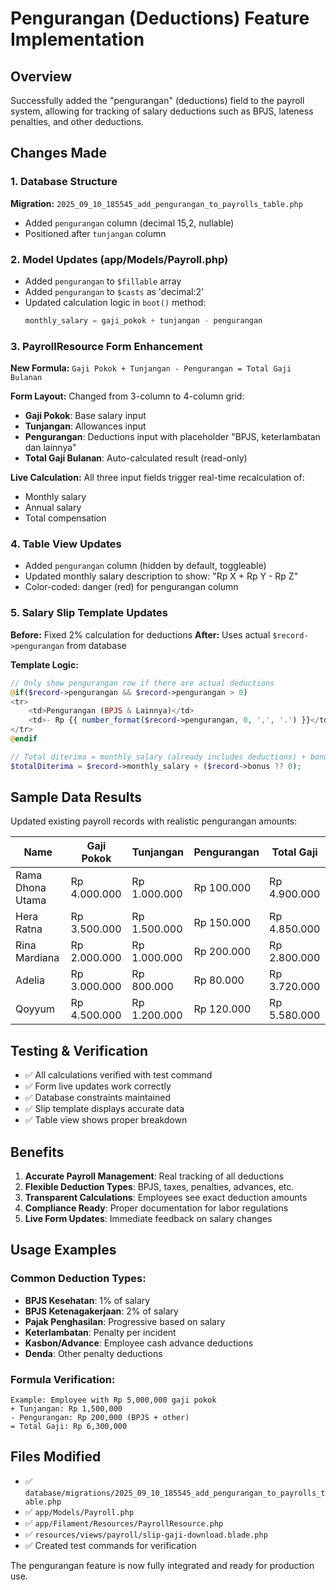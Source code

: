 # Pengurangan (Deductions) Feature Implementation

## Overview

Successfully added the "pengurangan" (deductions) field to the payroll system, allowing for tracking of salary deductions such as BPJS, lateness penalties, and other deductions.

## Changes Made

### 1. Database Structure

**Migration:** `2025_09_10_185545_add_pengurangan_to_payrolls_table.php`

-   Added `pengurangan` column (decimal 15,2, nullable)
-   Positioned after `tunjangan` column

### 2. Model Updates (app/Models/Payroll.php)

-   Added `pengurangan` to `$fillable` array
-   Added `pengurangan` to `$casts` as 'decimal:2'
-   Updated calculation logic in `boot()` method:
    ```php
    monthly_salary = gaji_pokok + tunjangan - pengurangan
    ```

### 3. PayrollResource Form Enhancement

**New Formula:** `Gaji Pokok + Tunjangan - Pengurangan = Total Gaji Bulanan`

**Form Layout:** Changed from 3-column to 4-column grid:

-   **Gaji Pokok**: Base salary input
-   **Tunjangan**: Allowances input
-   **Pengurangan**: Deductions input with placeholder "BPJS, keterlambatan dan lainnya"
-   **Total Gaji Bulanan**: Auto-calculated result (read-only)

**Live Calculation:** All three input fields trigger real-time recalculation of:

-   Monthly salary
-   Annual salary
-   Total compensation

### 4. Table View Updates

-   Added `pengurangan` column (hidden by default, toggleable)
-   Updated monthly salary description to show: "Rp X + Rp Y - Rp Z"
-   Color-coded: danger (red) for pengurangan column

### 5. Salary Slip Template Updates

**Before:** Fixed 2% calculation for deductions
**After:** Uses actual `$record->pengurangan` from database

**Template Logic:**

```php
// Only show pengurangan row if there are actual deductions
@if($record->pengurangan && $record->pengurangan > 0)
<tr>
    <td>Pengurangan (BPJS & Lainnya)</td>
    <td>- Rp {{ number_format($record->pengurangan, 0, ',', '.') }}</td>
</tr>
@endif

// Total diterima = monthly_salary (already includes deductions) + bonus
$totalDiterima = $record->monthly_salary + ($record->bonus ?? 0);
```

## Sample Data Results

Updated existing payroll records with realistic pengurangan amounts:

| Name             | Gaji Pokok   | Tunjangan    | Pengurangan | Total Gaji   |
| ---------------- | ------------ | ------------ | ----------- | ------------ |
| Rama Dhona Utama | Rp 4.000.000 | Rp 1.000.000 | Rp 100.000  | Rp 4.900.000 |
| Hera Ratna       | Rp 3.500.000 | Rp 1.500.000 | Rp 150.000  | Rp 4.850.000 |
| Rina Mardiana    | Rp 2.000.000 | Rp 1.000.000 | Rp 200.000  | Rp 2.800.000 |
| Adelia           | Rp 3.000.000 | Rp 800.000   | Rp 80.000   | Rp 3.720.000 |
| Qoyyum           | Rp 4.500.000 | Rp 1.200.000 | Rp 120.000  | Rp 5.580.000 |

## Testing & Verification

-   ✅ All calculations verified with test command
-   ✅ Form live updates work correctly
-   ✅ Database constraints maintained
-   ✅ Slip template displays accurate data
-   ✅ Table view shows proper breakdown

## Benefits

1. **Accurate Payroll Management**: Real tracking of all deductions
2. **Flexible Deduction Types**: BPJS, taxes, penalties, advances, etc.
3. **Transparent Calculations**: Employees see exact deduction amounts
4. **Compliance Ready**: Proper documentation for labor regulations
5. **Live Form Updates**: Immediate feedback on salary changes

## Usage Examples

### Common Deduction Types:

-   **BPJS Kesehatan**: 1% of salary
-   **BPJS Ketenagakerjaan**: 2% of salary
-   **Pajak Penghasilan**: Progressive based on salary
-   **Keterlambatan**: Penalty per incident
-   **Kasbon/Advance**: Employee cash advance deductions
-   **Denda**: Other penalty deductions

### Formula Verification:

```
Example: Employee with Rp 5,000,000 gaji pokok
+ Tunjangan: Rp 1,500,000
- Pengurangan: Rp 200,000 (BPJS + other)
= Total Gaji: Rp 6,300,000
```

## Files Modified

-   ✅ `database/migrations/2025_09_10_185545_add_pengurangan_to_payrolls_table.php`
-   ✅ `app/Models/Payroll.php`
-   ✅ `app/Filament/Resources/PayrollResource.php`
-   ✅ `resources/views/payroll/slip-gaji-download.blade.php`
-   ✅ Created test commands for verification

The pengurangan feature is now fully integrated and ready for production use.
